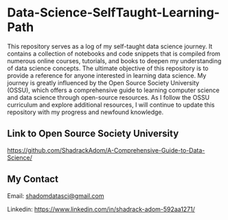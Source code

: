 # Data-Science-SelfTaught-Learning-Path

This repository serves as a log of my self-taught data science journey. It contains a collection of notebooks and code snippets that is compiled from numerous online courses, tutorials, 
and books to deepen my understanding of data science concepts. The ultimate objective of this repository is to provide a reference for anyone interested in learning data science. 
My journey is greatly influenced by the Open Source Society University (OSSU), which offers a comprehensive guide to learning computer science and data science through open-source resources. 
As I follow the OSSU curriculum and explore additional resources, I will continue to update this repository with my progress and newfound knowledge.

## Link to Open Source Society University 
<https://github.com/ShadrackAdom/A-Comprehensive-Guide-to-Data-Science/>

## My Contact

Email: shadomdatasci@gmail.com

Linkedin: <https://www.linkedin.com/in/shadrack-adom-592aa1271/>
